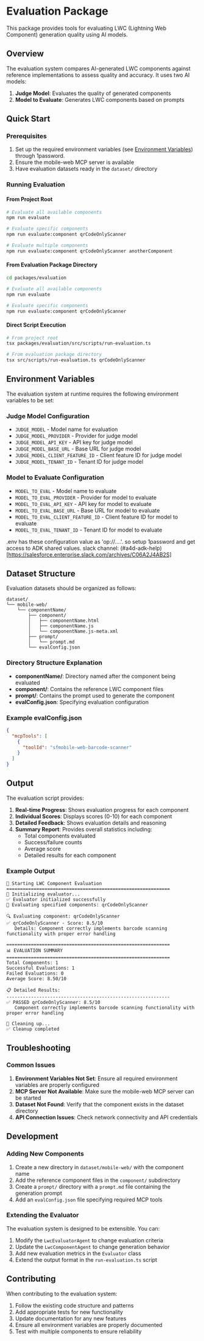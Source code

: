 # Evaluation Package

This package provides tools for evaluating LWC (Lightning Web Component) generation quality using AI models.

## Overview

The evaluation system compares AI-generated LWC components against reference implementations to assess quality and accuracy. It uses two AI models:

1. **Judge Model**: Evaluates the quality of generated components
2. **Model to Evaluate**: Generates LWC components based on prompts

## Quick Start

### Prerequisites

1. Set up the required environment variables (see [Environment Variables](#environment-variables)) through 1password.
2. Ensure the mobile-web MCP server is available
3. Have evaluation datasets ready in the `dataset/` directory

### Running Evaluation

#### From Project Root

```bash
# Evaluate all available components
npm run evaluate

# Evaluate specific components
npm run evaluate:component qrCodeOnlyScanner

# Evaluate multiple components
npm run evaluate:component qrCodeOnlyScanner anotherComponent
```

#### From Evaluation Package Directory

```bash
cd packages/evaluation

# Evaluate all available components
npm run evaluate

# Evaluate specific components
npm run evaluate:component qrCodeOnlyScanner
```

#### Direct Script Execution

```bash
# From project root
tsx packages/evaluation/src/scripts/run-evaluation.ts

# From evaluation package directory
tsx src/scripts/run-evaluation.ts qrCodeOnlyScanner
```

## Environment Variables

The evaluation system at runtime requires the following environment variables to be set:

### Judge Model Configuration

- `JUDGE_MODEL` - Model name for evaluation
- `JUDGE_MODEL_PROVIDER` - Provider for judge model
- `JUDGE_MODEL_API_KEY` - API key for judge model
- `JUDGE_MODEL_BASE_URL` - Base URL for judge model
- `JUDGE_MODEL_CLIENT_FEATURE_ID` - Client feature ID for judge model
- `JUDGE_MODEL_TENANT_ID` - Tenant ID for judge model

### Model to Evaluate Configuration

- `MODEL_TO_EVAL` - Model name to evaluate
- `MODEL_TO_EVAL_PROVIDER` - Provider for model to evaluate
- `MODEL_TO_EVAL_API_KEY` - API key for model to evaluate
- `MODEL_TO_EVAL_BASE_URL` - Base URL for model to evaluate
- `MODEL_TO_EVAL_CLIENT_FEATURE_ID` - Client feature ID for model to evaluate
- `MODEL_TO_EVAL_TENANT_ID` - Tenant ID for model to evaluate

.env has these configuration value as 'op://....'. so setup 1password and get access to ADK shared values. slack channel: (#a4d-adk-help)[https://salesforce.enterprise.slack.com/archives/C06A2J4AB2S]

## Dataset Structure

Evaluation datasets should be organized as follows:

```
dataset/
└── mobile-web/
    └── componentName/
        ├── component/
        │   ├── componentName.html
        │   ├── componentName.js
        │   └── componentName.js-meta.xml
        ├── prompt/
        │   └── prompt.md
        └── evalConfig.json
```

### Directory Structure Explanation

- **componentName/**: Directory named after the component being evaluated
- **component/**: Contains the reference LWC component files
- **prompt/**: Contains the prompt used to generate the component
- **evalConfig.json**: Specifying evaluation configuration

### Example evalConfig.json

```json
{
  "mcpTools": [
    {
      "toolId": "sfmobile-web-barcode-scanner"
    }
  ]
}
```

## Output

The evaluation script provides:

1. **Real-time Progress**: Shows evaluation progress for each component
2. **Individual Scores**: Displays scores (0-10) for each component
3. **Detailed Feedback**: Shows evaluation details and reasoning
4. **Summary Report**: Provides overall statistics including:
   - Total components evaluated
   - Success/failure counts
   - Average score
   - Detailed results for each component

### Example Output

```
🚀 Starting LWC Component Evaluation
============================================================
🔧 Initializing evaluator...
✅ Evaluator initialized successfully
📝 Evaluating specified components: qrCodeOnlyScanner

🔍 Evaluating component: qrCodeOnlyScanner
✅ qrCodeOnlyScanner - Score: 8.5/10
   Details: Component correctly implements barcode scanning functionality with proper error handling

============================================================
📊 EVALUATION SUMMARY
============================================================
Total Components: 1
Successful Evaluations: 1
Failed Evaluations: 0
Average Score: 8.50/10

📋 Detailed Results:
------------------------------------------------------------
✅ PASSED qrCodeOnlyScanner: 8.5/10
   Component correctly implements barcode scanning functionality with proper error handling

🧹 Cleaning up...
✅ Cleanup completed
```

## Troubleshooting

### Common Issues

1. **Environment Variables Not Set**: Ensure all required environment variables are properly configured
2. **MCP Server Not Available**: Make sure the mobile-web MCP server can be started
3. **Dataset Not Found**: Verify that the component exists in the dataset directory
4. **API Connection Issues**: Check network connectivity and API credentials

## Development

### Adding New Components

1. Create a new directory in `dataset/mobile-web/` with the component name
2. Add the reference component files in the `component/` subdirectory
3. Create a `prompt/` directory with a `prompt.md` file containing the generation prompt
4. Add an `evalConfig.json` file specifying required MCP tools

### Extending the Evaluator

The evaluation system is designed to be extensible. You can:

1. Modify the `LwcEvaluatorAgent` to change evaluation criteria
2. Update the `LwcComponentAgent` to change generation behavior
3. Add new evaluation metrics in the `Evaluator` class
4. Extend the output format in the `run-evaluation.ts` script

## Contributing

When contributing to the evaluation system:

1. Follow the existing code structure and patterns
2. Add appropriate tests for new functionality
3. Update documentation for any new features
4. Ensure all environment variables are properly documented
5. Test with multiple components to ensure reliability

